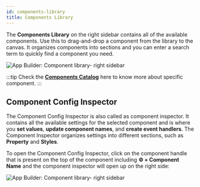 ```yaml
---
id: components-library
title: Components Library
---
```


The **Components Library** on the right sidebar contains all of the available components. Use this to drag-and-drop a component from the library to the canvas. It organizes components into sections and you can enter a search term to quickly find a component you need.

<div style={{textAlign: 'center'}}>

<img className="screenshot-full" src="/img/v2-beta/app-builder/rightsidebar/rightsidebar.png" alt="App Builder: Component library- right sidebar"/>

</div>

:::tip
Check the **[Components Catalog](/docs/widgets/overview)** here to know more about specific component.
:::

## Component Config Inspector

The Component Config Inspector is also called as component inspector. It contains all the available settings for the selected component and is where you **set values**, **update component names**, and **create event handlers**. The Component Inspector organizes settings into different sections, such as **Property** and **Styles**. 

To open the Component Config Inspector, click on the component handle that is present on the top of the component including **⚙️ + Component Name** and the component inspector will open up on the right side:

<div style={{textAlign: 'center'}}>

<img className="screenshot-full" src="/img/v2-beta/app-builder/rightsidebar/component-inspector.gif" alt="App Builder: Component library- right sidebar"/>

</div>


